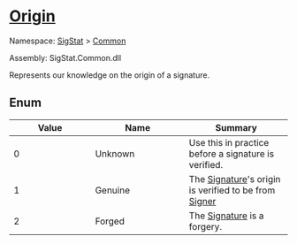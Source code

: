 # [Origin](./Origin.md)
Namespace: [SigStat]() > [Common](./README.md)

Assembly: SigStat.Common.dll


Represents our knowledge on the origin of a signature.

##	Enum

| Value<a href="#"><img width=475></a> | Name<a href="#"><img width=475></a> | Summary<a href="#"><img width=475></a> | 
| --- | --- | --- | 
| 0| Unknown| Use this in practice before a signature is verified.| <br>
| 1| Genuine| The [Signature](https://github.com/hargitomi97/sigstat/blob/master/docs/md/SigStat/Common/Signature.md)'s origin is verified to be from [Signer](https://github.com/hargitomi97/sigstat/blob/master/docs/md/SigStat/Common/Signature.md)| <br>
| 2| Forged| The [Signature](https://github.com/hargitomi97/sigstat/blob/master/docs/md/SigStat/Common/Signature.md) is a forgery.| <br>


